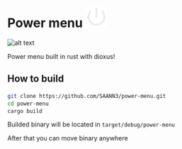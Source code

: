 
# Power menu ![Power menu](readme/icon.svg)

![alt text](readme/preview.gif)

Power menu built in rust with dioxus!
## How to build
```bash
git clone https://github.com/SAANN3/power-menu.git
cd power-menu
cargo build 
```
Builded binary will be located in ```target/debug/power-menu```

After that you can move binary anywhere